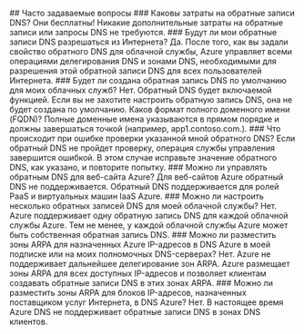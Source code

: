 <BR>
## Часто задаваемые вопросы 
### Каковы затраты на обратные записи DNS?
Они бесплатны! Никакие дополнительные затраты на обратные записи или запросы DNS не требуются.
### Будут ли мои обратные записи DNS разрешаться из Интернета?
Да. После того, как вы задали свойство обратного DNS для облачной службы, Azure управляет всеми операциями делегирования DNS и зонами DNS, необходимыми для разрешения этой обратной записи DNS для всех пользователей Интернета.
### Будет ли создана обратная запись DNS по умолчанию для моих облачных служб?
Нет. Обратный DNS будет включаемой функцией. Если вы не захотите настроить обратную запись DNS, она не будет создана по умолчанию. Каков формат полного доменного имени (FQDN)? Полные доменные имена указываются в прямом порядке и должны завершаться точкой (например, app1.contoso.com.).
### Что происходит при ошибке проверки указанной мной обратного DNS?
Если обратный DNS не пройдет проверку, операция службы управления завершится ошибкой. В этом случае исправьте значение обратного DNS, как указано, и повторите попытку.
### Можно ли управлять обратным DNS для веб-сайта Azure?
Для веб-сайтов Azure обратный DNS не поддерживается. Обратный DNS поддерживается для ролей PaaS и виртуальных машин IaaS Azure.
### Можно ли настроить несколько обратных записей DNS для моей облачной службы?
Нет. Azure поддерживает одну обратную запись DNS для каждой облачной службы Azure. Тем не менее, у каждой облачной службы Azure может быть собственная обратная запись DNS.
### Можно ли разместить зоны ARPA для назначенных Azure IP-адресов в DNS Azure в моей подписке или на моих полномочных DNS-серверах?
Нет. Azure не поддерживает дальнейшее делегирование зон ARPA. Azure размещает зоны ARPA для всех доступных IP-адресов и позволяет клиентам создавать обратные записи DNS в этих зонах ARPA.
### Можно ли разместить зоны ARPA для блоков IP-адресов, назначенных поставщиком услуг Интернета, в DNS Azure?
Нет. В настоящее время Azure DNS не поддерживает обратные записи DNS в зонах DNS клиентов.

<!---HONumber=AcomDC_0309_2016-->